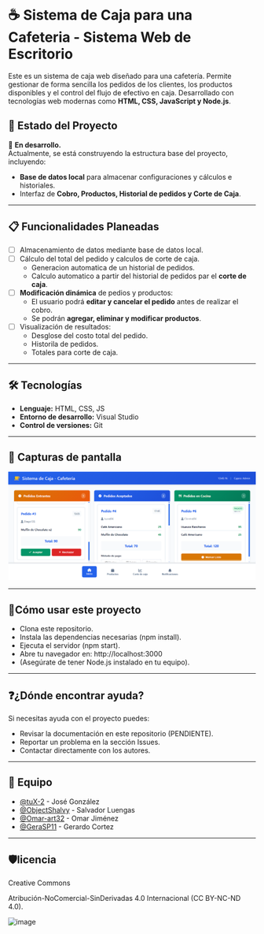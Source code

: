 # ☕ Sistema de Caja para una Cafeteria - Sistema Web de Escritorio 

Este es un sistema de caja web diseñado para una cafetería. Permite gestionar de forma sencilla los pedidos de los clientes, los productos disponibles y el control del flujo de efectivo en caja. Desarrollado con tecnologías web modernas como **HTML, CSS, JavaScript y Node.js**.

## 📱 Estado del Proyecto

🚧 **En desarrollo.**  
Actualmente, se está construyendo la estructura base del proyecto, incluyendo:

- **Base de datos local** para almacenar configuraciones y cálculos e historiales.
- Interfaz de **Cobro, Productos, Historial de pedidos y Corte de Caja**.

---

## 📋 Funcionalidades Planeadas

- [ ] Almacenamiento de datos mediante base de datos local.
- [ ] Cálculo del total del pedido y calculos de corte de caja.
  - Generacion automatica de un historial de pedidos.
  - Calculo automatico a partir del historial de pedidos par el **corte de caja**.
- [ ] **Modificación dinámica** de pedios y productos:
  - El usuario podrá **editar y cancelar el pedido** antes de realizar el cobro.
  - Se podrán **agregar, eliminar y modificar productos**.
- [ ] Visualización de resultados:
  - Desglose del costo total del pedido.
  - Historila de pedidos.
  - Totales para corte de caja.

---

## 🛠️ Tecnologías

- **Lenguaje:** HTML, CSS, JS
- **Entorno de desarrollo:** Visual Studio
- **Control de versiones:** Git

---

## 📸 Capturas de pantalla

![Interfaz Principal](assets/principal.png)

---

## 🚀Cómo usar este proyecto

- Clona este repositorio.
- Instala las dependencias necesarias (npm install).
- Ejecuta el servidor (npm start).
- Abre tu navegador en: http://localhost:3000
- (Asegúrate de tener Node.js instalado en tu equipo).

---

## ❓¿Dónde encontrar ayuda?

Si necesitas ayuda con el proyecto puedes:
- Revisar la documentación en este repositorio (PENDIENTE).
- Reportar un problema en la sección Issues.
- Contactar directamente con los autores.

---

## 👥 Equipo

- [@tuX-2](https://github.com/tuX-2) - José González
- [@ObjectShalvy](https://github.com/ObjectShalvy) - Salvador Luengas
- [@Omar-art32](https://github.com/Omar-art32) - Omar Jiménez
- [@GeraSP11](https://github.com/GeraSP11) - Gerardo Cortez


---

## 🛡️licencia

Creative Commons

Atribución-NoComercial-SinDerivadas 4.0 Internacional (CC BY-NC-ND 4.0).


  ![image](https://github.com/user-attachments/assets/abcf9281-136c-4bad-986f-3c7a8e794faf)

